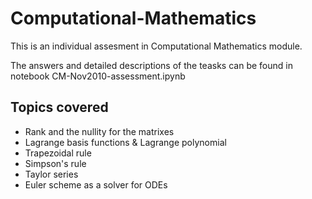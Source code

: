 # Computational-Mathematics

This is an individual assesment in Computational Mathematics module. 

The answers and detailed descriptions of the teasks can be found in notebook CM-Nov2010-assessment.ipynb


## Topics covered

* Rank and the nullity for the matrixes
* Lagrange basis functions & Lagrange polynomial
* Trapezoidal rule
* Simpson's rule
* Taylor series 
* Euler scheme as a solver for ODEs
